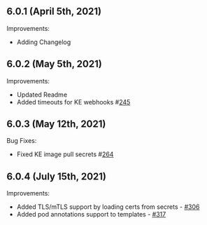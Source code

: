 ## 6.0.1 (April 5th, 2021)

Improvements:
* Adding Changelog

## 6.0.2 (May 5th, 2021)

Improvements:
* Updated Readme
* Added timeouts for KE webhooks #[245](https://github.com/aquasecurity/aqua-helm/pull/245)

## 6.0.3 (May 12th, 2021)

Bug Fixes:
* Fixed KE image pull secrets #[264](https://github.com/aquasecurity/aqua-helm/pull/264)

## 6.0.4 (July 15th, 2021)

Improvements:
* Added TLS/mTLS support by loading certs from secrets - [#306](https://github.com/aquasecurity/aqua-helm/pull/306)
* Added pod annotations support to templates - [#317](https://github.com/aquasecurity/aqua-helm/pull/317)
